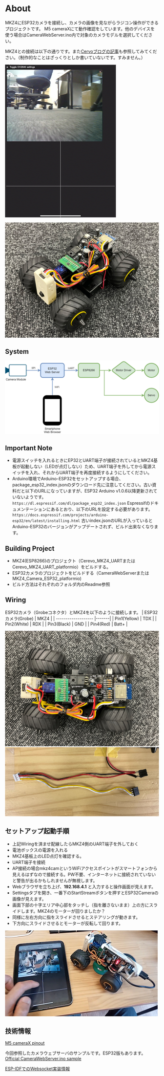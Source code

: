 # About
MKZ4にESP32カメラを接続し、カメラの画像を見ながらラジコン操作ができるプロジェクトです。
M5 cameraXにて動作確認をしています。他のデバイスを使う場合はCameraWebServer.ino内で対象のカメラモデルを選択してください。

MKZ4との接続は以下の通りです。また[Cervoブログの記事](https://tech-blog.cerevo.com/archives/12014/)も参照してみてください。（制作的なことはざっくりとしか書いていないです。すみません。）

![Office Circuit](https://raw.githubusercontent.com/cerevo/MKZ4/master/custom/MKZ4Camera/Pics/OfficeRace.gif)

![View from above](https://raw.githubusercontent.com/cerevo/MKZ4/master/custom/MKZ4Camera/Pics/Above.jpg)

## System
![System](https://raw.githubusercontent.com/cerevo/MKZ4/master/custom/MKZ4Camera/Pics/System.png)

## Important Note
- 電源スイッチを入れるときにEP32とUART端子が接続されているとMKZ4基板が起動しない（LEDが点灯しない）ため、UART端子を外してから電源スイッチを入れ、それからUART端子を再度接続するようにしてください。
- Arduino環境でArduino-ESP32をセットアップする場合、package_esp32_index.jsonのダウンロード先に注意してください。古い資料だと以下のURLになっていますが、ESP32 Arduino v1.0.6以降更新されていないようです。
`https://dl.espressif.com/dl/package_esp32_index.json`
Espressifのドキュメンテーションにあるとおり、以下のURLを設定する必要があります。
`https://docs.espressif.com/projects/arduino-esp32/en/latest/installing.html`
古いindex.jsonのURLが入っているとArduino-ESP32のバージョンがアップデートされず、ビルド出来なくなります。

## Building Project
- MKZ4(ESP8266)のプロジェクト（Cerevo_MKZ4_UARTまたはCerevo_MKZ4_UART_platformio）をビルドする。
- ESP32カメラのプロジェクトをビルドする（CameraWebServerまたはMKZ4_Camera_ESP32_platformio)
- ビルド方法はそれぞれのフォルダ内のReadme参照

## Wiring
ESP32カメラ（Grobeコネクタ）とMKZ4を以下のように接続します。
| ESP32カメラ(Grobe)   | MKZ4  |
| ------------------- |-------|
| Pin1(Yellow)        | TDX   |
| Pin2(White)         | RDX   |
| Pin3(Black)         | GND   |
| Pin4(Red)           | Batt+ |

![Top](https://raw.githubusercontent.com/cerevo/MKZ4/master/custom/MKZ4Camera/Pics/Top.jpg)
![Wiring](https://raw.githubusercontent.com/cerevo/MKZ4/master/custom/MKZ4Camera/Pics/Wiring.jpg)


## セットアップ起動手順
- 上記Wiringを済ませ配線したらMKZ4側のUART端子を外しておく
- 電池ボックスの電源を入れる
- MKZ4基板上のLED点灯を確認する。
- UART端子を接続
- AP接続の場合mkz4camというWiFiアクセスポイントがスマートフォンから見えるはずなので接続する。PW不要、インターネットに接続されていないと警告が出るかもしれませんが無視します。
- Webブラウザを立ち上げ、**192.168.4.1** と入力すると操作画面が見えます。
- Settingsタブを開き、一番下のStartStreamボタンを押すとESP32Cameraの画像が見えます。
- 画面下部の十字エリア中心部をタッチし（指を離さないまま）上の方にスライドします。MKZ4のモーターが回りましたか？
- 同様に左右方向に指をスライドさせるとステアリングが動きます。
- 下方向にスライドさせるとモーターが反転して回ります。

![From Ipad](https://raw.githubusercontent.com/cerevo/MKZ4/master/custom/MKZ4Camera/Pics/ControlFromIpad.gif)


## 技術情報
[M5 cameraX pinout](https://docs.m5stack.com/en/unit/m5camera_x)

今回参照したカメラウェブサーバのサンプルです。ESP32版もあります。
[Official CameraWebServer.ino sample](https://github.com/espressif/arduino-esp32/tree/master/libraries/ESP32/examples/Camera/CameraWebServer)

[ESP-IDFでのWebsocket実装情報](https://docs.espressif.com/projects/esp-idf/en/latest/esp32/api-reference/protocols/esp_http_server.html#websocket-server)
